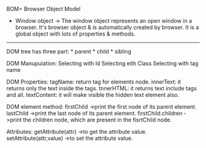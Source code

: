 BOM= Browser Object Model
* Window object ->
        The window object represents an open window in a browser. It's browser object & is automatically created by browser.
    It is a global object with lots of properties & methods.
______________________________________________________________________

DOM tree has three part:
    * parent
    * child
    * sibling

DOM Manupulation:
    Selecting with Id
    Selecting eith Class
    Selecting with tag name

DOM Properties:
    tagName: return tag for elements node.
    innerText: it returns only the text inside the tags.
    tnnerHTML: it returns text include tags and all.
    textContent: it will make visible the hidden text element also.

DOM element method:
    firstChild ->print the first node of its parent element.
    lastChild ->print the last node of its parent element.
    firstChild.children ->print the children node, which are present in the fisrtChild node.


Attributes: 
    getAttribute(attr) ->to get the attribute value.
    setAttribute(attr,value) ->to set the attribute value.
